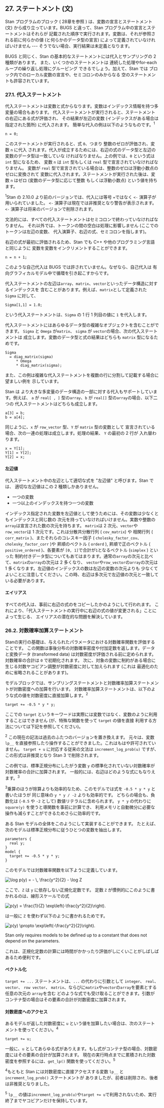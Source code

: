 
## 27. ステートメント (文)

<!--
statement を "文" とした場合、以降説明にて何を指しているか
読み取りにくくなるためカタカナとした
-->

Stan プログラムのブロック ( 28章を参照 ) は、変数の宣言とステートメント (文)
から成り立っています。BUGS と違って、Stan プログラム中の宣言とステートメントはそれらが
記載された順序で実行されます。変数は、それが参照される前に何らかの値 (と何らかのデータ型の宣言)
によって定義されていなければいけません --- そうでない場合、実行結果は未定義となります。

BUGS と同じく、Stan の基本的なステートメントには代入とサンプリングの 2 種類があります。
また、いくつかのステートメントは 連続した処理やfor-each ループの繰り返し処理にグルーピング
できるでしょう。加えて、Stan では ブロック内でのローカル変数の宣言や、セミコロンのみからなる
空のステートメントも許容されています。

### 27.1. 代入ステートメント

代入ステートメントは変数と式からなります。変数はインデックス情報を持つ多変量の場合もあります。
代入ステートメントが実行されると、ステートメントの右辺にある式が評価され、
その結果が左辺の変数 (インデックスがある場合は指定された箇所) に代入されます。
簡単な代入の例は以下のようなものです。<sup>1</sup>

<!--
以降も原文には都度 (indexed) の記載があるが、日本語で簡潔に記載できる語がないため省略
-->

```
n = 0;
```

このステートメントが実行されると、式 ``0``、つまり 整数のゼロが評価され、変数 ``n`` に代入
されます。代入が成立するためには、右辺の式のデータ型と左辺の変数のデータ型は一致していな
ければなりません。上の例では、``0`` という式は ``int`` 型になるため、
変数 ``n`` は ``int`` 型もしくは ``real`` 型で宣言されていなければなりません。
変数が ``real`` 型で宣言されている場合は、整数のゼロは浮動小数点のゼロに変換されて
変数に代入されます。ステートメントが実行された後は、変数 ``n`` はゼロ (変数のデータ型に応じて整数
もしくは浮動小数点) という値を持ちます。

<sup>1</sup>Stan の 2.10.0 より前のバージョンでは、代入には等号 `=`ではなく `<-` 演算子が用いられていました。
`<-` 演算子は現在では非推奨となり警告が表示されます。`<-` 演算子は将来のバージョンで削除されます。

文法的には、すべての代入ステートメントはセミコロンで終わっていなければなりません。
それ以外では、トークンの間の空白は処理に影響しません (ここでのトークンは左辺の変数、
代入演算子、右辺の式、セミコロンを指します)。

右辺の式が最初に評価されるため、Stan でも C++ や他のプログラミング言語と同じように
変数を変数をインクリメントすることができます。

```
n = n + 1;
```

このような自己代入は BUGS では許されていません。なぜなら、自己代入は
有向グラフィカルモデル中で循環を引き起こすからです。

代入ステートメントの左辺は``array``、``matrix``、``vector``といったデータ構造に対するインデックスを
含むことがあります。例えば、``matrix``として定義された ``Sigma`` に対して、

```
Sigma[1,1] = 1.0;
```

という代入ステートメントは、``Sigma`` の 1 行 1 列目の値に ``1`` を代入します。

代入ステートメントにはあらゆるデータ型の複雑なオブジェクトを含むことができます。
``Sigma`` と ``Omega`` が``matrix``、 ``sigma`` が ``vector``の場合、次の代入ステートメントは
成立します。変数のデータ型と式の結果はどちらも ``matrix`` 型になるためです。

```
Sigma
  = diag_matrix(sigma)
     * Omega
     * diag_matrix(sigma);
```

また、この例は複雑な代入ステートメントを複数の行に分割して記載する場合に望ましい例を
示しています。

Stan は より大きな多変量のデータ構造の一部に対する代入もサポートしています。例えば、
``a`` が ``real[ , ]`` 型の``array``、``b`` が ``real[]`` 型の``array``の場合、以下二つの
代入ステートメントはどちらも成立します。

```
a[3] = b;
b = a[4];
```

同じように、``x`` が ``row_vector`` 型、``Y`` が ``matrix`` 型の変数として
宣言されている場合、次の一連の処理は成立します。処理の結果、 ``Y`` の最初の 2 行が
入れ替わります。

```
x = Y[1];
Y[1] = Y[2];
Y[2] = x;
```

#### 左辺値

代入ステートメント中の左辺として適切な式を "左辺値" と呼びます。Stan では、
適切な左辺値はこの 2 種類しかありません。

- 一つの変数
- 一つ以上のインデックスを持つ一つの変数

インデックス指定された変数を左辺値として使うためには、その変数は少なくともインデックスと同じ数の
次元を持っていなければいけません。実数や整数の``array``は宣言された数の次元を持ちます。
``matrix``は 2 次元、``vector``や``row_vector``は 1 次元です。これは分散共分散行列 ( ``cov_matrix``) や
相関行列 ( ``corr_matrix`` )、またそれらのコレスキー因子 ( ``cholesky_factor_cov``、
``cholesky_factor_corr`` )や 昇順のベクトル ( ``orderd`` ), 昇順で正のベクトル
( ``positive_ordered`` )、各要素が ``[0, 1]``で合計が``1``となるベクトル (``simplex`` ) といった
制約付きデータ型についてもあてはまります。通常の``array``の次元と比べて、``matrix``の``array``の次元は 2 多くなり、
``vector``や``row_vector``の``array``の次元は 1 多くなります。左辺値のインデックスの数は左辺の変数の次元よりも
少なくてよいことに注意してください。この時、右辺は多次元で左辺値の次元と一致している必要があります。

<!--
日本語訳した場合にデータ型との対応がわからなくなるため型を追記。
Multiple Indexes の内容は上と重複 (原文の誤植?)のため省略。
-->

#### エイリアス

すべての代入は、事前に右辺の式のをコピーしたかのようにして行われます。
これにより、「代入ステートメントの実行中に右辺の式の値が変更される」ことによって生じる、
エイリアスの潜在的な問題を解決しています。

### 26.2. 対数確率加算ステートメント

Stanの実行の基礎は、与えられたパラメータにおける対数確率関数を評価することです。
この関数は事後分布の対数確率密度や付加定数を返します。データと変換データ (transformed data)
は対数密度が評価される前に定められます。
対数確率の合計は ``0`` で初期化されます。
次に、対象の変数に制約がある場合に生じる対数ヤコビアン調整が対数密度に対して加えられます (これは
最適化のために省略されることがあります)。

モデルブロックでは、サンプリングステートメントと対数確率加算ステートメントが対数密度への加算を行います。
対数確率加算ステートメントは、以下のような式の値を対数密度に直接加算します。<sup>2</sup>

```
target += -0.5 * y * y;
```

ここでの ``target`` というキーワードは実際には変数ではなく、変数のように利用することはできません
(が、特殊な関数を使って ``target`` の値を直接 利用する方法については下記を参照してください)。


<sup>2</sup> この現在の記法は過去のふたつのバージョンを置き換えます。
元々は、変数 ``lp__`` を直接参照したり操作することができました。これはもはや許可されていません。
`target + u` に対応する従来の文法は `increment_log_prob(u)` ですが、この形式は非推奨となり Stan 3 で削除されます。

この例では、標準正規分布にしたがう変数 ``y`` の標準化されていない対数確率が対数確率の合計に加算されます。
一般的には、右辺はどのような式にもなりえます。<sup>3</sup>

<sup>3</sup>乗算のほうが除算よりも効率的なため、このモデルでは式を ``-0.5 * y * y`` と書いたほうが
同じ意味の ``y * y / -2`` よりも効率的です。
どちらの場合も、負数化は (`-0.5` や `-2` として) 数値リテラルに含められます。
`y * y` の代わりに `square(y)` を使うと導関数を事前に計算でき、
利用メモリと自動微分に必要な操作も減らすことができるためさらに効率的です。

ある Stan モデルの全体をこのようにして実装することができます。
たとえば、次のモデルは標準正規分布に従うひとつの変数を抽出します。

```
parameters {
  real y;
}
model {
  target += -0.5 * y * y;
}
```

このモデルでは対数確率関数を以下ように定義しています。

![$$\log p(y) = - \, \frac{y^2}{2} - \log Z$$](fig/fig01.png)

ここで、``Z`` は ``y`` に依存しない正規化定数です。
定数 ``Z`` が慣例的にこのように書かれるのは、線形スケールでの式

![$$p(y) = \frac{1}{Z} \exp\left(-\frac{y^2}{2}\right).$$](fig/fig02.png)

は一般に ``Z`` を使わず以下のように書かれるためです。

![$$p(y) \propto \exp\left(-\frac{y^2}{2}\right).$$](fig/fig03.png)

Stan only requires models to be defined up to a constant that does not depend
on the parameters.　

<!--
意味が取れない。"parameter に関係しない定数は省略できる"ではないのか?
Stan only requires models to be defined up to a constant that depends
on the parameters.　
-->

これは、正規化定数の計算には時間がかかったり評価がしにくいことがしばしばあるため便利です。


#### ベクトル化

`target += ...` ステートメントは、`...` の代わりに引数として `integer`、 `real`、 `vector`、 `row vector`、
`matrix`、ならびに`matrix`や`vector`の`array`を要素とする任意の次元の `array`を含む
どのような式でも受け取ることができます。引数がコンテナ型の場合はその要素の合計が対数密度に加算されます。

#### 対数密度へのアクセス

あるモデルが返した対数密度に `u` という値を加算したい場合は、次のステートメントを使ってください。<sup>4</sup>

```
target += u;
```

一般に、`u` としてあらゆる式がありえます。もし式がコンテナ型の場合、対数密度にはその要素の合計が加算されます。
現在の実行時点までに累積された対数密度を参照するには、`get_lp()` 関数を使ってください。<sup>5</sup>

<sup>4</sup>もともと Stan には対数密度に直接アクセスする変数 ``lp__`` と　``increment_log_prob()`` ステートメントが
ありましたが、前者は削除され、後者は非推奨となりました。

<sup>5</sup> `lp__` の値は`increment_log_prob(u)`や`target += u`で利用されないため、実行終了までヤコビアンだけを保持しています。


